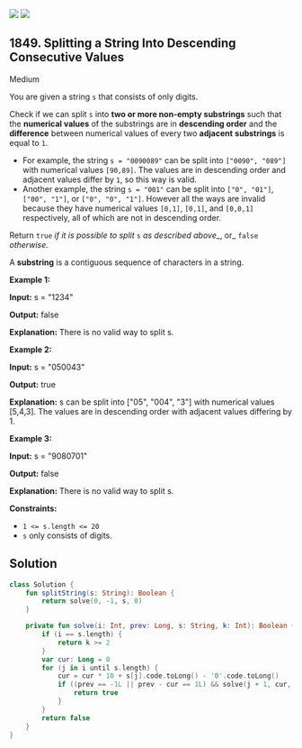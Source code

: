 [![](https://img.shields.io/github/stars/javadev/LeetCode-in-Kotlin?label=Stars&style=flat-square)](https://github.com/javadev/LeetCode-in-Kotlin)
[![](https://img.shields.io/github/forks/javadev/LeetCode-in-Kotlin?label=Fork%20me%20on%20GitHub%20&style=flat-square)](https://github.com/javadev/LeetCode-in-Kotlin/fork)

## 1849\. Splitting a String Into Descending Consecutive Values

Medium

You are given a string `s` that consists of only digits.

Check if we can split `s` into **two or more non-empty substrings** such that the **numerical values** of the substrings are in **descending order** and the **difference** between numerical values of every two **adjacent** **substrings** is equal to `1`.

*   For example, the string `s = "0090089"` can be split into `["0090", "089"]` with numerical values `[90,89]`. The values are in descending order and adjacent values differ by `1`, so this way is valid.
*   Another example, the string `s = "001"` can be split into `["0", "01"]`, `["00", "1"]`, or `["0", "0", "1"]`. However all the ways are invalid because they have numerical values `[0,1]`, `[0,1]`, and `[0,0,1]` respectively, all of which are not in descending order.

Return `true` _if it is possible to split_ `s` _as described above__, or_ `false` _otherwise._

A **substring** is a contiguous sequence of characters in a string.

**Example 1:**

**Input:** s = "1234"

**Output:** false

**Explanation:** There is no valid way to split s.

**Example 2:**

**Input:** s = "050043"

**Output:** true

**Explanation:** s can be split into ["05", "004", "3"] with numerical values [5,4,3]. The values are in descending order with adjacent values differing by 1.

**Example 3:**

**Input:** s = "9080701"

**Output:** false

**Explanation:** There is no valid way to split s.

**Constraints:**

*   `1 <= s.length <= 20`
*   `s` only consists of digits.

## Solution

```kotlin
class Solution {
    fun splitString(s: String): Boolean {
        return solve(0, -1, s, 0)
    }

    private fun solve(i: Int, prev: Long, s: String, k: Int): Boolean {
        if (i == s.length) {
            return k >= 2
        }
        var cur: Long = 0
        for (j in i until s.length) {
            cur = cur * 10 + s[j].code.toLong() - '0'.code.toLong()
            if ((prev == -1L || prev - cur == 1L) && solve(j + 1, cur, s, k + 1)) {
                return true
            }
        }
        return false
    }
}
```